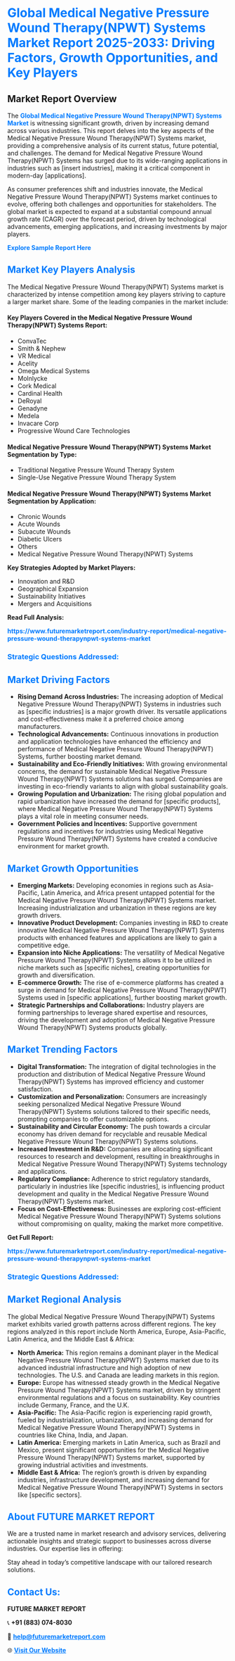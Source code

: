 <h1 style="color: #007BFF;">Global Medical Negative Pressure Wound Therapy(NPWT) Systems Market Report 2025-2033: Driving Factors, Growth Opportunities, and Key Players</h1>

<section id="overview">
<h2>Market Report Overview</h2>
<p>The <a href="https://www.futuremarketreport.com/industry-report/medical-negative-pressure-wound-therapynpwt-systems-market" style="color: #007BFF; text-decoration: none;"><strong>Global Medical Negative Pressure Wound Therapy(NPWT) Systems Market</strong></a> is witnessing significant growth, driven by increasing demand across various industries. This report delves into the key aspects of the Medical Negative Pressure Wound Therapy(NPWT) Systems market, providing a comprehensive analysis of its current status, future potential, and challenges. The demand for Medical Negative Pressure Wound Therapy(NPWT) Systems has surged due to its wide-ranging applications in industries such as [insert industries], making it a critical component in modern-day [applications].</p>
<p>As consumer preferences shift and industries innovate, the Medical Negative Pressure Wound Therapy(NPWT) Systems market continues to evolve, offering both challenges and opportunities for stakeholders. The global market is expected to expand at a substantial compound annual growth rate (CAGR) over the forecast period, driven by technological advancements, emerging applications, and increasing investments by major players.</p>
</section>

<section id="overview">
<p><a href="https://www.futuremarketreport.com/request-sample/reportId=127509" style="color: #007BFF; text-decoration: none;"><strong>Explore Sample Report Here</strong></a></p>
</section>

<section id="key-players">
<h2 style="color: #007BFF;">Market Key Players Analysis</h2>
<p>The Medical Negative Pressure Wound Therapy(NPWT) Systems market is characterized by intense competition among key players striving to capture a larger market share. Some of the leading companies in the market include:</p>
<h4>Key Players Covered in the Medical Negative Pressure Wound Therapy(NPWT) Systems Report:</h4>
<ul><li>ConvaTec</li><li>Smith &amp; Nephew</li><li>VR Medical</li><li>Acelity</li><li>Omega Medical Systems</li><li>Molnlycke</li><li>Cork Medical</li><li>Cardinal Health</li><li>DeRoyal</li><li>Genadyne</li><li>Medela</li><li>Invacare Corp</li><li>Progressive Wound Care Technologies</li></ul>
<h4>Medical Negative Pressure Wound Therapy(NPWT) Systems Market Segmentation by Type:</h4>
<ul><li>Traditional Negative Pressure Wound Therapy System</li><li>Single-Use Negative Pressure Wound Therapy System</li></ul>

<h4>Medical Negative Pressure Wound Therapy(NPWT) Systems Market Segmentation by Application:</h4>
<ul><li>Chronic Wounds</li><li>Acute Wounds</li><li>Subacute Wounds</li><li>Diabetic Ulcers</li><li>Others</li><li>Medical Negative Pressure Wound Therapy(NPWT) Systems</li></ul>
<p><strong>Key Strategies Adopted by Market Players:</strong></p>
<ul>
<li>Innovation and R&D</li>
<li>Geographical Expansion</li>
<li>Sustainability Initiatives</li>
<li>Mergers and Acquisitions</li>
</ul>
</section>

<section>
<p><strong>Read Full Analysis: </strong></p><a href="https://www.futuremarketreport.com/industry-report/medical-negative-pressure-wound-therapynpwt-systems-market" style="color: #007BFF; text-decoration: none;"><strong>https://www.futuremarketreport.com/industry-report/medical-negative-pressure-wound-therapynpwt-systems-market</strong></a>
<h3 style="color: #007BFF;">Strategic Questions Addressed:</h3>
</section>

<section id="driving-factors">
<h2 style="color: #007BFF;">Market Driving Factors</h2>
<ul>
<li><strong>Rising Demand Across Industries:</strong> The increasing adoption of Medical Negative Pressure Wound Therapy(NPWT) Systems in industries such as [specific industries] is a major growth driver. Its versatile applications and cost-effectiveness make it a preferred choice among manufacturers.</li>
<li><strong>Technological Advancements:</strong> Continuous innovations in production and application technologies have enhanced the efficiency and performance of Medical Negative Pressure Wound Therapy(NPWT) Systems, further boosting market demand.</li>
<li><strong>Sustainability and Eco-Friendly Initiatives:</strong> With growing environmental concerns, the demand for sustainable Medical Negative Pressure Wound Therapy(NPWT) Systems solutions has surged. Companies are investing in eco-friendly variants to align with global sustainability goals.</li>
<li><strong>Growing Population and Urbanization:</strong> The rising global population and rapid urbanization have increased the demand for [specific products], where Medical Negative Pressure Wound Therapy(NPWT) Systems plays a vital role in meeting consumer needs.</li>
<li><strong>Government Policies and Incentives:</strong> Supportive government regulations and incentives for industries using Medical Negative Pressure Wound Therapy(NPWT) Systems have created a conducive environment for market growth.</li>
</ul>
</section>

<section id="growth-opportunities">
<h2 style="color: #007BFF;">Market Growth Opportunities</h2>
<ul>
<li><strong>Emerging Markets:</strong> Developing economies in regions such as Asia-Pacific, Latin America, and Africa present untapped potential for the Medical Negative Pressure Wound Therapy(NPWT) Systems market. Increasing industrialization and urbanization in these regions are key growth drivers.</li>
<li><strong>Innovative Product Development:</strong> Companies investing in R&D to create innovative Medical Negative Pressure Wound Therapy(NPWT) Systems products with enhanced features and applications are likely to gain a competitive edge.</li>
<li><strong>Expansion into Niche Applications:</strong> The versatility of Medical Negative Pressure Wound Therapy(NPWT) Systems allows it to be utilized in niche markets such as [specific niches], creating opportunities for growth and diversification.</li>
<li><strong>E-commerce Growth:</strong> The rise of e-commerce platforms has created a surge in demand for Medical Negative Pressure Wound Therapy(NPWT) Systems used in [specific applications], further boosting market growth.</li>
<li><strong>Strategic Partnerships and Collaborations:</strong> Industry players are forming partnerships to leverage shared expertise and resources, driving the development and adoption of Medical Negative Pressure Wound Therapy(NPWT) Systems products globally.</li>
</ul>
</section>

<section id="trending-factors">
<h2 style="color: #007BFF;">Market Trending Factors</h2>
<ul>
<li><strong>Digital Transformation:</strong> The integration of digital technologies in the production and distribution of Medical Negative Pressure Wound Therapy(NPWT) Systems has improved efficiency and customer satisfaction.</li>
<li><strong>Customization and Personalization:</strong> Consumers are increasingly seeking personalized Medical Negative Pressure Wound Therapy(NPWT) Systems solutions tailored to their specific needs, prompting companies to offer customizable options.</li>
<li><strong>Sustainability and Circular Economy:</strong> The push towards a circular economy has driven demand for recyclable and reusable Medical Negative Pressure Wound Therapy(NPWT) Systems solutions.</li>
<li><strong>Increased Investment in R&D:</strong> Companies are allocating significant resources to research and development, resulting in breakthroughs in Medical Negative Pressure Wound Therapy(NPWT) Systems technology and applications.</li>
<li><strong>Regulatory Compliance:</strong> Adherence to strict regulatory standards, particularly in industries like [specific industries], is influencing product development and quality in the Medical Negative Pressure Wound Therapy(NPWT) Systems market.</li>
<li><strong>Focus on Cost-Effectiveness:</strong> Businesses are exploring cost-efficient Medical Negative Pressure Wound Therapy(NPWT) Systems solutions without compromising on quality, making the market more competitive.</li>
</ul>
</section>

<section>
<p><strong>Get Full Report: </strong></p><a href="https://www.futuremarketreport.com/industry-report/medical-negative-pressure-wound-therapynpwt-systems-market" style="color: #007BFF; text-decoration: none;"><strong>https://www.futuremarketreport.com/industry-report/medical-negative-pressure-wound-therapynpwt-systems-market</strong></a>
<h3 style="color: #007BFF;">Strategic Questions Addressed:</h3>
</section>


<section id="regional-analysis">
<h2 style="color: #007BFF;">Market Regional Analysis</h2>
<p>The global Medical Negative Pressure Wound Therapy(NPWT) Systems market exhibits varied growth patterns across different regions. The key regions analyzed in this report include North America, Europe, Asia-Pacific, Latin America, and the Middle East & Africa:</p>
<ul>
<li><strong>North America:</strong> This region remains a dominant player in the Medical Negative Pressure Wound Therapy(NPWT) Systems market due to its advanced industrial infrastructure and high adoption of new technologies. The U.S. and Canada are leading markets in this region.</li>
<li><strong>Europe:</strong> Europe has witnessed steady growth in the Medical Negative Pressure Wound Therapy(NPWT) Systems market, driven by stringent environmental regulations and a focus on sustainability. Key countries include Germany, France, and the U.K.</li>
<li><strong>Asia-Pacific:</strong> The Asia-Pacific region is experiencing rapid growth, fueled by industrialization, urbanization, and increasing demand for Medical Negative Pressure Wound Therapy(NPWT) Systems in countries like China, India, and Japan.</li>
<li><strong>Latin America:</strong> Emerging markets in Latin America, such as Brazil and Mexico, present significant opportunities for the Medical Negative Pressure Wound Therapy(NPWT) Systems market, supported by growing industrial activities and investments.</li>
<li><strong>Middle East & Africa:</strong> The region’s growth is driven by expanding industries, infrastructure development, and increasing demand for Medical Negative Pressure Wound Therapy(NPWT) Systems in sectors like [specific sectors].</li>
</ul>
</section>

<footer>
<h2 style="color: #007BFF;">About FUTURE MARKET REPORT</h2>
<p>We are a trusted name in market research and advisory services, delivering actionable insights and strategic support to businesses across diverse industries. Our expertise lies in offering:</p>

<p>Stay ahead in today’s competitive landscape with our tailored research solutions.</p>

<h2 style="color: #007BFF;">Contact Us:</h2>
<p><strong>FUTURE MARKET REPORT</strong></p>
<p>📞 <strong>+91 (883) 074-8030</strong></p>
<p>📧 <strong><a href="mailto:help@futuremarketreport.com" style="color: #007BFF;">help@futuremarketreport.com</a></strong></p>
<p>🌐 <strong><a href="https://www.futuremarketreport.com/" style="color: #007BFF;">Visit Our Website</a></strong></p>
</footer>